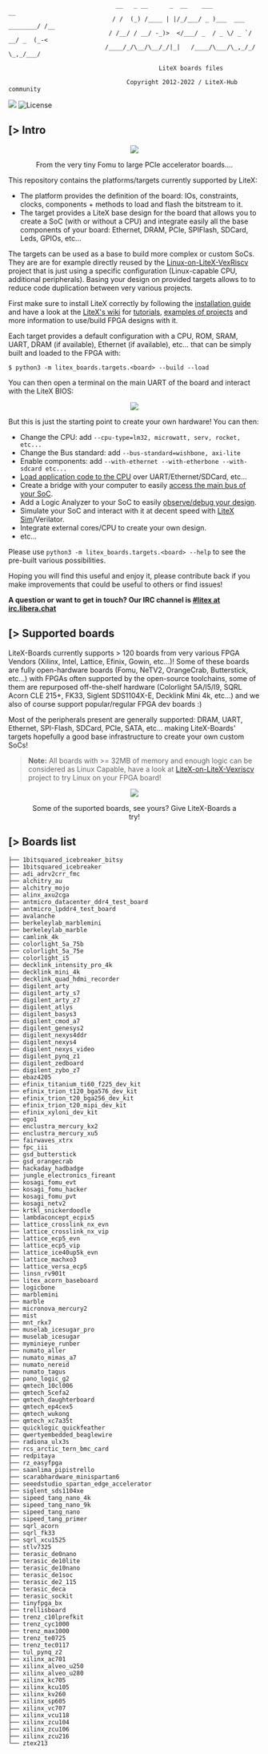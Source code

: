 
                                  __   _ __      _  __    ___                   __
                                 / /  (_) /____ | |/_/___/ _ )___  ___ ________/ /__
                                / /__/ / __/ -_)>  </___/ _  / _ \/ _ `/ __/ _  (_-<
                               /____/_/\__/\__/_/|_|   /____/\___/\_,_/_/  \_,_/___/

                                              LiteX boards files

                                     Copyright 2012-2022 / LiteX-Hub community

[![](https://github.com/litex-hub/litex-boards/workflows/ci/badge.svg)](https://github.com/litex-hub/litex-boards/actions) ![License](https://img.shields.io/badge/License-BSD%202--Clause-orange.svg)

[> Intro
--------
<figure>
<p align="center">
<img src="https://user-images.githubusercontent.com/1450143/88511626-73792100-cfe5-11ea-8d3e-dbeea6314e15.JPG">
</p>
<figcaption>
<p align="center">
From the very tiny Fomu to large PCIe accelerator boards....
</p>
</figcaption>
</figure>

This repository contains the platforms/targets currently supported by LiteX:

- The platform provides the definition of the board: IOs, constraints, clocks, components + methods to load and flash the bitstream to it.
- The target provides a LiteX base design for the board that allows you to create a SoC (with or without a CPU) and integrate easily all the base components of your board: Ethernet, DRAM, PCIe, SPIFlash, SDCard, Leds, GPIOs, etc...

The targets can be used as a base to build more complex or custom SoCs. They are are for example directly reused by the [Linux-on-LiteX-VexRiscv](https://github.com/litex-hub/linux-on-litex-vexriscv) project that is just using a specific configuration (Linux-capable CPU, additional peripherals). Basing your design on provided targets allows to to reduce code duplication between very various projects.

First make sure to install LiteX correctly by following the [installation guide](https://github.com/enjoy-digital/litex/wiki/Installation) and have a look at the [LiteX's wiki](https://github.com/enjoy-digital/litex/wiki) for [tutorials](https://github.com/enjoy-digital/litex/wiki/Tutorials-Resources),  [examples of projects](https://github.com/enjoy-digital/litex/wiki/Projects) and more information to use/build FPGA designs with it.

Each target provides a default configuration with a CPU, ROM, SRAM, UART, DRAM (if available), Ethernet (if available), etc... that can be simply built and loaded to the FPGA with:

    $ python3 -m litex_boards.targets.<board> --build --load

You can then open a terminal on the main UART of the board and interact with the LiteX BIOS:

<p align="center"><img src="https://raw.githubusercontent.com/enjoy-digital/litex/master/doc/bios_screenshot.png"></p>

But this is just the starting point to create your own hardware! You can then:

- Change the CPU: add `--cpu-type=lm32, microwatt, serv, rocket, etc... `
- Change the Bus standard: add `--bus-standard=wishbone, axi-lite`
- Enable components: add `--with-ethernet --with-etherbone --with-sdcard etc...`
- [Load application code to the CPU](https://github.com/enjoy-digital/litex/wiki/Load-Application-Code-To-CPU) over UART/Ethernet/SDCard, etc...
- Create a bridge with your computer to easily [access the main bus of your SoC](https://github.com/enjoy-digital/litex/wiki/Use-Host-Bridge-to-control-debug-a-SoC).
- Add a Logic Analyzer to your SoC to easily [observe/debug your design](https://github.com/enjoy-digital/litex/wiki/Use-LiteScope-To-Debug-A-SoC).
- Simulate your SoC and interact with it at decent speed with [LiteX Sim](https://github.com/enjoy-digital/litex/blob/master/litex/tools/litex_sim.py)/Verilator.
- Integrate external cores/CPU to create your own design.
- etc...

Please use `python3 -m litex_boards.targets.<board> --help` to see the pre-built various possibilities.

Hoping you will find this useful and enjoy it, please contribute back if you make improvements that could be useful to others or find issues!

**A question or want to get in touch? Our IRC channel is [#litex at irc.libera.chat](https://web.libera.chat/#litex)**


[> Supported boards
-------------------

LiteX-Boards currently supports > 120 boards from very various FPGA Vendors (Xilinx, Intel, Lattice, Efinix, Gowin, etc...)!
Some of these boards are fully open-hardware boards (Fomu, NeTV2, OrangeCrab, Butterstick, etc...) with FPGAs often supported by the open-source toolchains, some of them are repurposed off-the-shelf hardware (Colorlight 5A/I5/I9, SQRL Acorn CLE 215+, FK33, Siglent SDS1104X-E, Decklink Mini 4k, etc...) and we also of course support popular/regular FPGA dev boards :)


Most of the peripherals present are generally supported: DRAM, UART, Ethernet, SPI-Flash, SDCard, PCIe, SATA, etc... making LiteX-Boards' targets hopefully a good base infrastructure to create your own custom SoCs!

> **Note:** All boards with >= 32MB of memory and enough logic can be considered as Linux Capable, have a look at [LiteX-on-LiteX-Vexriscv](https://github.com/litex-hub/linux-on-litex-vexriscv) project to try Linux on your FPGA board!


<figure>
<p align="center">
<img src="https://user-images.githubusercontent.com/1450143/156173620-355c6f1d-87dc-4dda-be45-910bf379ae9a.jpg">
</p>
<figcaption>
<p align="center">
Some of the suported boards, see yours? Give LiteX-Boards a try!
</p>
</figcaption>
</figure>

[> Boards list
---------------
    ├── 1bitsquared_icebreaker_bitsy
    ├── 1bitsquared_icebreaker
    ├── adi_adrv2crr_fmc
    ├── alchitry_au
    ├── alchitry_mojo
    ├── alinx_axu2cga
    ├── antmicro_datacenter_ddr4_test_board
    ├── antmicro_lpddr4_test_board
    ├── avalanche
    ├── berkeleylab_marblemini
    ├── berkeleylab_marble
    ├── camlink_4k
    ├── colorlight_5a_75b
    ├── colorlight_5a_75e
    ├── colorlight_i5
    ├── decklink_intensity_pro_4k
    ├── decklink_mini_4k
    ├── decklink_quad_hdmi_recorder
    ├── digilent_arty
    ├── digilent_arty_s7
    ├── digilent_arty_z7
    ├── digilent_atlys
    ├── digilent_basys3
    ├── digilent_cmod_a7
    ├── digilent_genesys2
    ├── digilent_nexys4ddr
    ├── digilent_nexys4
    ├── digilent_nexys_video
    ├── digilent_pynq_z1
    ├── digilent_zedboard
    ├── digilent_zybo_z7
    ├── ebaz4205
    ├── efinix_titanium_ti60_f225_dev_kit
    ├── efinix_trion_t120_bga576_dev_kit
    ├── efinix_trion_t20_bga256_dev_kit
    ├── efinix_trion_t20_mipi_dev_kit
    ├── efinix_xyloni_dev_kit
    ├── ego1
    ├── enclustra_mercury_kx2
    ├── enclustra_mercury_xu5
    ├── fairwaves_xtrx
    ├── fpc_iii
    ├── gsd_butterstick
    ├── gsd_orangecrab
    ├── hackaday_hadbadge
    ├── jungle_electronics_fireant
    ├── kosagi_fomu_evt
    ├── kosagi_fomu_hacker
    ├── kosagi_fomu_pvt
    ├── kosagi_netv2
    ├── krtkl_snickerdoodle
    ├── lambdaconcept_ecpix5
    ├── lattice_crosslink_nx_evn
    ├── lattice_crosslink_nx_vip
    ├── lattice_ecp5_evn
    ├── lattice_ecp5_vip
    ├── lattice_ice40up5k_evn
    ├── lattice_machxo3
    ├── lattice_versa_ecp5
    ├── linsn_rv901t
    ├── litex_acorn_baseboard
    ├── logicbone
    ├── marblemini
    ├── marble
    ├── micronova_mercury2
    ├── mist
    ├── mnt_rkx7
    ├── muselab_icesugar_pro
    ├── muselab_icesugar
    ├── myminieye_runber
    ├── numato_aller
    ├── numato_mimas_a7
    ├── numato_nereid
    ├── numato_tagus
    ├── pano_logic_g2
    ├── qmtech_10cl006
    ├── qmtech_5cefa2
    ├── qmtech_daughterboard
    ├── qmtech_ep4cex5
    ├── qmtech_wukong
    ├── qmtech_xc7a35t
    ├── quicklogic_quickfeather
    ├── qwertyembedded_beaglewire
    ├── radiona_ulx3s
    ├── rcs_arctic_tern_bmc_card
    ├── redpitaya
    ├── rz_easyfpga
    ├── saanlima_pipistrello
    ├── scarabhardware_minispartan6
    ├── seeedstudio_spartan_edge_accelerator
    ├── siglent_sds1104xe
    ├── sipeed_tang_nano_4k
    ├── sipeed_tang_nano_9k
    ├── sipeed_tang_nano
    ├── sipeed_tang_primer
    ├── sqrl_acorn
    ├── sqrl_fk33
    ├── sqrl_xcu1525
    ├── stlv7325
    ├── terasic_de0nano
    ├── terasic_de10lite
    ├── terasic_de10nano
    ├── terasic_de1soc
    ├── terasic_de2_115
    ├── terasic_deca
    ├── terasic_sockit
    ├── tinyfpga_bx
    ├── trellisboard
    ├── trenz_c10lprefkit
    ├── trenz_cyc1000
    ├── trenz_max1000
    ├── trenz_te0725
    ├── trenz_tec0117
    ├── tul_pynq_z2
    ├── xilinx_ac701
    ├── xilinx_alveo_u250
    ├── xilinx_alveo_u280
    ├── xilinx_kc705
    ├── xilinx_kcu105
    ├── xilinx_kv260
    ├── xilinx_sp605
    ├── xilinx_vc707
    ├── xilinx_vcu118
    ├── xilinx_zcu104
    ├── xilinx_zcu106
    ├── xilinx_zcu216
    └── ztex213
